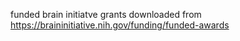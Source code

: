 funded brain initiatve grants downloaded from https://braininitiative.nih.gov/funding/funded-awards
